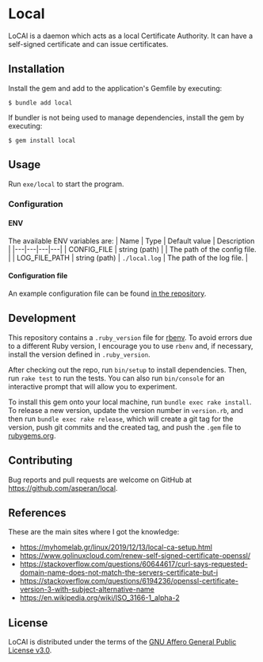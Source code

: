 <!--
LoCAl is a simple Certificate Authority bot.
Copyright (C) 2023  Alex Speranza

This program is free software: you can redistribute it and/or modify
it under the terms of the GNU Affero General Public License as published
by the Free Software Foundation, either version 3 of the License, or
(at your option) any later version.

This program is distributed in the hope that it will be useful,
but WITHOUT ANY WARRANTY; without even the implied warranty of
MERCHANTABILITY or FITNESS FOR A PARTICULAR PURPOSE.  See the
GNU Affero General Public License for more details.

You should have received a copy of the GNU Affero General Public License
along with this program.  If not, see <https://www.gnu.org/licenses/>.
-->

# Local

LoCAl is a daemon which acts as a local Certificate Authority. It can have a self-signed certificate and can issue certificates.

## Installation

Install the gem and add to the application's Gemfile by executing:

    $ bundle add local

If bundler is not being used to manage dependencies, install the gem by executing:

    $ gem install local

## Usage

Run `exe/local` to start the program.

### Configuration
#### ENV
The available ENV variables are:
| Name | Type | Default value | Description |
|---|---|---|---|
| CONFIG_FILE | string (path) |  | The path of the config file. |
| LOG_FILE_PATH | string (path) | `./local.log` | The path of the log file. |

#### Configuration file
An example configuration file can be found [in the repository](example-config.yaml).

## Development
This repository contains a `.ruby_version` file for [rbenv](https://github.com/rbenv/rbenv). To avoid errors due to a different Ruby version, I encourage you to use `rbenv` and, if necessary, install the version defined in `.ruby_version`.

After checking out the repo, run `bin/setup` to install dependencies. Then, run `rake test` to run the tests. You can also run `bin/console` for an interactive prompt that will allow you to experiment.

To install this gem onto your local machine, run `bundle exec rake install`. To release a new version, update the version number in `version.rb`, and then run `bundle exec rake release`, which will create a git tag for the version, push git commits and the created tag, and push the `.gem` file to [rubygems.org](https://rubygems.org).

## Contributing

Bug reports and pull requests are welcome on GitHub at https://github.com/asperan/local.

## References
These are the main sites where I got the knowledge:
- https://myhomelab.gr/linux/2019/12/13/local-ca-setup.html
- https://www.golinuxcloud.com/renew-self-signed-certificate-openssl/
- https://stackoverflow.com/questions/60644617/curl-says-requested-domain-name-does-not-match-the-servers-certificate-but-i
- https://stackoverflow.com/questions/6194236/openssl-certificate-version-3-with-subject-alternative-name
- https://en.wikipedia.org/wiki/ISO_3166-1_alpha-2

## License

LoCAl is distributed under the terms of the [GNU Affero General Public License v3.0](LICENSE).
